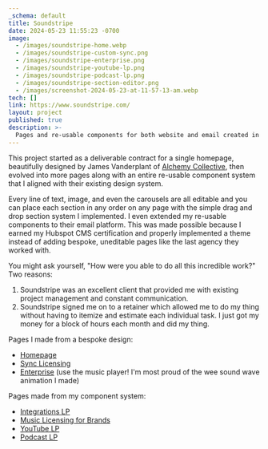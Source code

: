 ```yaml
---
_schema: default
title: Soundstripe
date: 2024-05-23 11:55:23 -0700
image:
  - /images/soundstripe-home.webp
  - /images/soundstripe-custom-sync.png
  - /images/soundstripe-enterprise.png
  - /images/soundstripe-youtube-lp.png
  - /images/soundstripe-podcast-lp.png
  - /images/soundstripe-section-editor.png
  - /images/screenshot-2024-05-23-at-11-57-13-am.webp
tech: []
link: https://www.soundstripe.com/
layout: project
published: true
description: >-
  Pages and re-usable components for both website and email created in Hubspot.
---
```

This project started as a deliverable contract for a single homepage, beautifully designed by James Vanderplant of [Alchemy Collective](), then evolved into more pages along with an entire re-usable component system that I aligned with their existing design system.

Every line of text, image, and even the carousels are all editable and you can place each section in any order on any page with the simple drag and drop section system I implemented. I even extended my re-usable components to their email platform. This was made possible because I earned my Hubspot CMS certification and properly implemented a theme instead of adding bespoke, uneditable pages like the last agency they worked with.

You might ask yourself, "How were you able to do all this incredible work?" Two reasons:

1. Soundstripe was an excellent client that provided me with existing project management and constant communication.
2. Soundstripe signed me on to a retainer which allowed me to do my thing without having to itemize and estimate each individual task. I just got my money for a block of hours each month and did my thing.

Pages I made from a bespoke design:

* [Homepage](https://www.soundstripe.com/)
* [Sync Licensing](https://www.soundstripe.com/traditional-sync)
* [Enterprise](https://www.soundstripe.com/enterprise-licensing) (use the music player! I'm most proud of the wee sound wave animation I made)

Pages made from my component system:

* [Integrations LP](https://www.soundstripe.com/integrations)
* [Music Licensing for Brands](https://www.soundstripe.com/music-licensing-for-brands)
* [YouTube LP](https://www.soundstripe.com/youtube)
* [Podcast LP](https://www.soundstripe.com/podcasts)